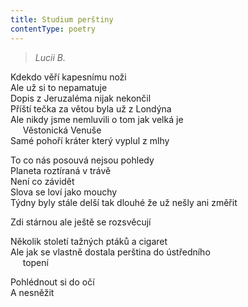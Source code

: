 ```yaml
---
title: Studium perštiny
contentType: poetry
---
```


<section>

> _Lucii B._

Kdekdo věří kapesnímu noži  
Ale už si to nepamatuje  
Dopis z Jeruzaléma nijak nekončil  
Příští tečka za větou byla už z Londýna  
Ale nikdy jsme nemluvili o tom jak velká je  
     Věstonická Venuše  
Samé pohoří kráter který vyplul z mlhy

To co nás posouvá nejsou pohledy  
Planeta roztíraná v trávě  
Není co závidět  
Slova se loví jako mouchy  
Týdny byly stále delší tak dlouhé že už nešly ani změřit

Zdi stárnou ale ještě se rozsvěcují

</section>

<section>

Několik století tažných ptáků a cigaret  
Ale jak se vlastně dostala perština do ústředního  
     topení

</section>

<section>

Pohlédnout si do očí  
A nesněžit

</section>
